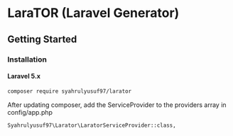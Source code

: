 # LaraTOR (Laravel Generator)

## Getting Started

### Installation

#### Laravel 5.x

```bash
composer require syahrulyusuf97/larator
```

After updating composer, add the ServiceProvider to the providers array in config/app.php

```bash
Syahrulyusuf97\Larator\LaratorServiceProvider::class,
```